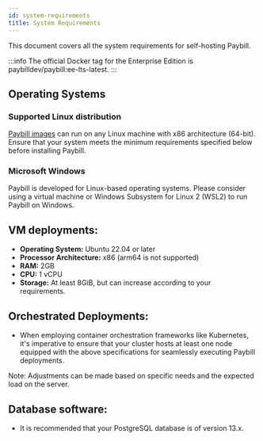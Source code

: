 ```yaml
---
id: system-requirements
title: System Requirements 
---
```


This document covers all the system requirements for self-hosting Paybill. 

:::info
The official Docker tag for the Enterprise Edition is paybilldev/paybill:ee-lts-latest.
:::

## Operating Systems

### Supported Linux distribution

[Paybill images](https://hub.docker.com/r/paybilldev/paybill/tags) can run on any Linux machine with x86 architecture (64-bit). Ensure that your system meets the minimum requirements specified below before installing Paybill.

### Microsoft Windows

Paybill is developed for Linux-based operating systems. Please consider using a virtual machine or Windows Subsystem for Linux 2 (WSL2) to run Paybill on Windows.

## VM deployments:

- **Operating System:** Ubuntu 22.04 or later
- **Processor Architecture:** x86 (arm64 is not supported)
- **RAM:** 2GB
- **CPU:** 1 vCPU
- **Storage:** At least 8GiB, but can increase according to your requirements.

## Orchestrated Deployments:

- When employing container orchestration frameworks like Kubernetes, it's imperative to ensure that your cluster hosts at least one node equipped with the above specifications for seamlessly executing Paybill deployments.

Note: Adjustments can be made based on specific needs and the expected load on the server.

## Database software:

- It is recommended that your PostgreSQL database is of version 13.x.